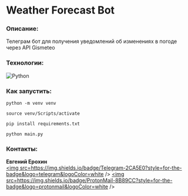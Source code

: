 # Weather Forecast Bot

### Описание:
Телеграм бот для получения уведомлений об изменениях в погоде через API Gismeteo
### Технологии:
![Python](https://img.shields.io/badge/python-3670A0?style=for-the-badge&logo=python&logoColor=ffdd54)
### Как запустить:
```
python -m venv venv
```
```
source venv/Scripts/activate
```
```
pip install requirements.txt
```
```
python main.py
```
### Контакты:
**Евгений Ерохин**
<br>
<a href="https://t.me/juandart" target="_blank">
<img src=https://img.shields.io/badge/Telegram-2CA5E0?style=for-the-badge&logo=telegram&logoColor=white />
</a>
<a href="mailto:evgeniierokhin@proton.me?">
<img src=https://img.shields.io/badge/ProtonMail-8B89CC?style=for-the-badge&logo=protonmail&logoColor=white />
</a>